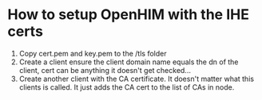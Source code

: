 How to setup OpenHIM with the IHE certs
=======================================

1. Copy cert.pem and key.pem to the /tls folder
2. Create a client ensure the client domain name equals the dn of the client, cert can be anything it doesn't get checked...
3. Create another client with the CA certificate. It doesn't matter what this clients is called. It just adds the CA cert to the list of CAs in node.